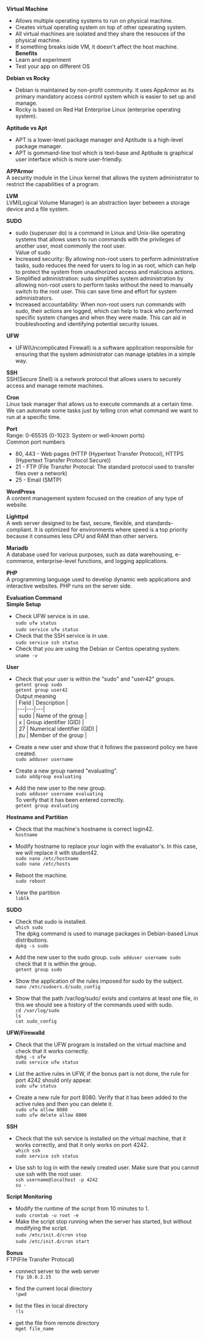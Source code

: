 **Virtual Machine**  
* Allows multiple operating systems to run on physical machine.
* Creates virtual operating system on top of other opearating system.
* All virtual machines are isolated and they share the resouces of the physical machine.
* If something breaks iside VM, it doesn't affect the host machine.  
**Benefits**  
* Learn and experiment
* Test your app on different OS

**Debian vs Rocky**  
* Debian is maintained by non-profit community. It uses AppArmor as its primary mandatory access control system which is easier to set up and manage.
* Rocky is based on Red Hat Enterprise Linux (enterprise operating system).

**Aptitude vs Apt**  
* APT is a lower-level package manager and Aptitude is a high-level package manager.
* APT is gommand-line tool which is text-base and Aptitude is graphical user interface which is more user-friendly.

**APPArmor**  
A security module in the Linux kernel that allows the system administrator to restrict the capabilities of a program.

**LVM**   
LVM(Logical Volume Manager) is an abstraction layer between a storage device and a file system.   

**SUDO**  
* sudo (superuser do) is a command in Linux and Unix-like operating systems that allows users to run commands with the privileges of another user, most commonly the root user.  
Value of sudo  
* Increased security: By allowing non-root users to perform administrative tasks, sudo reduces the need for users to log in as root, which can help to protect the system from unauthorized access and malicious actions.
* Simplified administration: sudo simplifies system administration by allowing non-root users to perform tasks without the need to manually switch to the root user. This can save time and effort for system administrators.
* Increased accountability: When non-root users run commands with sudo, their actions are logged, which can help to track who performed specific system changes and when they were made. This can aid in troubleshooting and identifying potential security issues.

**UFW**  
* UFW(Uncomplicated Firewall) is a software application responsible for ensuring that the system administrator can manage iptables in a simple way.

**SSH**  
SSH(Secure Shell) is a network protocol that allows users to securely access and manage remote machines.

**Cron**  
Linux task manager that allows us to execute commands at a certain time. We can automate some tasks just by telling cron what command we want to run at a specific time.

**Port**  
Range: 0-65535 (0-1023: System or well-known ports)  
Common port numbers  
* 80, 443 - Web pages (HTTP (Hypertext Transfer Protocol), HTTPS (Hypertext Transfer Protocol Secure))  
* 21 - FTP (File Transfer Protocal: The standard protocol used to transfer files over a network)  
* 25 - Email (SMTP)  

**WordPress**  
A content management system focused on the creation of any type of website.

**Lighttpd**  
A web server designed to be fast, secure, flexible, and standards-compliant. It is optimized for environments where speed is a top priority because it consumes less CPU and RAM than other servers.

**Mariadb**  
A database used for various purposes, such as data warehousing, e-commerce, enterprise-level functions, and logging applications.  

**PHP**  
A programming language used to develop dynamic web applications and interactive websites. PHP runs on the server side.  

**Evaluation Command**  
**Simple Setup**  
* Check UFW service is in use.  
`sudo ufw status`  
`sudo service ufw status`  
* Check that the SSH service is in use.  
`sudo service ssh status`  
* Check that you are using the Debian or Centos operating system.  
`uname -v`  

**User**
* Check that your user is within the "sudo" and "user42" groups.  
`getent group sudo`  
`getent group user42`   
Output meaning  
| Field | Description |  
|---|---|---|  
| sudo | Name of the group |  
| x | Group identifier (GID) |  
| 27 | Numerical identifier (GID) |  
| jtu | Member of the group |  

* Create a new user and show that it follows the password policy we have created.  
`sudo adduser username`  

* Create a new group named "evaluating".  
`sudo addgroup evaluating`  

* Add the new user to the new group.  
`sudo adduser username evaluating`  
To verify that it has been entered correctly.  
`getent group evaluating`  

**Hostname and Partition**
* Check that the machine's hostname is correct login42.  
`hostname`  

* Modify hostname to replace your login with the evaluator's. In this case, we will replace it with student42.  
`sudo nano /etc/hostname`  
`sudo nano /etc/hosts`  

* Reboot the machine.  
`sudo reboot`  

* View the partition  
`lsblk`  

**SUDO**
* Check that sudo is installed.  
`which sudo`  
The dpkg command is used to manage packages in Debian-based Linux distributions.  
`dpkg -s sudo`  

* Add the new user to the sudo group.
`sudo adduser username sudo`  
check that it is within the group.  
`getent group sudo`  

* Show the application of the rules imposed for sudo by the subject.  
`nano /etc/sudoers.d/sudo_config`  

* Show that the path /var/log/sudo/ exists and contains at least one file, in this we should see a history of the commands used with sudo.  
`cd /var/log/sudo`  
`ls`  
`cat sudo_config`  

**UFW/Firewalld**
* Check that the UFW program is installed on the virtual machine and check that it works correctly.  
`dpkg -s ufw`  
`sudo service ufw status`  

* List the active rules in UFW, if the bonus part is not done, the rule for port 4242 should only appear.  
`sudo ufw status`  

* Create a new rule for port 8080. Verify that it has been added to the active rules and then you can delete it.  
`sudo ufw allow 8080`  
`sudo ufw delete allow 8080`  

**SSH**
* Check that the ssh service is installed on the virtual machine, that it works correctly, and that it only works on port 4242.  
`which ssh`  
`sudo service ssh status`  

* Use ssh to log in with the newly created user. Make sure that you cannot use ssh with the root user.   
`ssh username@localhost -p 4242`  
`su -`  

**Script Monitoring**
* Modify the runtime of the script from 10 minutes to 1.   
`sudo crontab -u root -e`    
* Make the script stop running when the server has started, but without modifying the script.  
`sudo /etc/init.d/cron stop`  
`sudo /etc/init.d/cron start`  

**Bonus**  
FTP(File Transfer Protocal)  
* connect server to the web server  
`ftp 10.0.2.15`

* find the current local directory  
`!pwd`

* list the files in local directory  
`!ls`

* get the file from remote directory  
`mget file_name`
